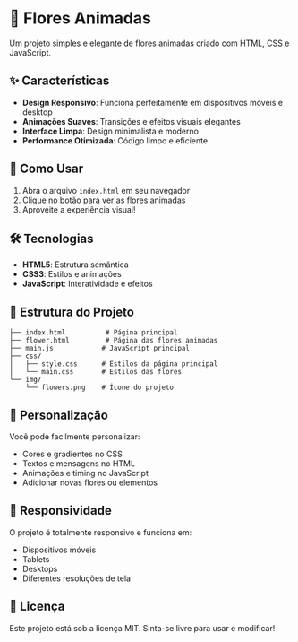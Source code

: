 # 🌸 Flores Animadas

Um projeto simples e elegante de flores animadas criado com HTML, CSS e JavaScript.

## ✨ Características

- **Design Responsivo**: Funciona perfeitamente em dispositivos móveis e desktop
- **Animações Suaves**: Transições e efeitos visuais elegantes
- **Interface Limpa**: Design minimalista e moderno
- **Performance Otimizada**: Código limpo e eficiente

## 🚀 Como Usar

1. Abra o arquivo `index.html` em seu navegador
2. Clique no botão para ver as flores animadas
3. Aproveite a experiência visual!

## 🛠️ Tecnologias

- **HTML5**: Estrutura semântica
- **CSS3**: Estilos e animações
- **JavaScript**: Interatividade e efeitos

## 📁 Estrutura do Projeto

```
├── index.html          # Página principal
├── flower.html         # Página das flores animadas
├── main.js            # JavaScript principal
├── css/
│   ├── style.css      # Estilos da página principal
│   └── main.css       # Estilos das flores
└── img/
    └── flowers.png    # Ícone do projeto
```

## 🎨 Personalização

Você pode facilmente personalizar:
- Cores e gradientes no CSS
- Textos e mensagens no HTML
- Animações e timing no JavaScript
- Adicionar novas flores ou elementos

## 📱 Responsividade

O projeto é totalmente responsivo e funciona em:
- Dispositivos móveis
- Tablets
- Desktops
- Diferentes resoluções de tela

## 🌟 Licença

Este projeto está sob a licença MIT. Sinta-se livre para usar e modificar!
